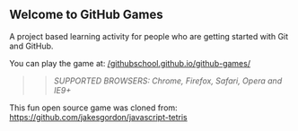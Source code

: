 ## Welcome to GitHub Games

A project based learning activity for people who are getting started with Git and GitHub.

You can play the game at: [/githubschool.github.io/github-games/](https://githubnondevdmre.github.io/github-games-OmphileOla/)

>> _*SUPPORTED BROWSERS*: Chrome, Firefox, Safari, Opera and IE9+_

This fun open source game was cloned from: https://github.com/jakesgordon/javascript-tetris
